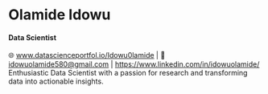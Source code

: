 # **Olamide Idowu**  
####  Data Scientist 
🌐 www.datascienceportfol.io/Idowu0lamide | 📧 idowuolamide580@gmail.com | https://www.linkedin.com/in/idowuolamide/
Enthusiastic Data Scientist with a passion for research and transforming data into actionable insights. 

<!---
OlamideIdowu/OlamideIdowu is a ✨ special ✨ repository because its `README.md` (this file) appears on your GitHub profile.
You can click the Preview link to take a look at your changes.
--->
